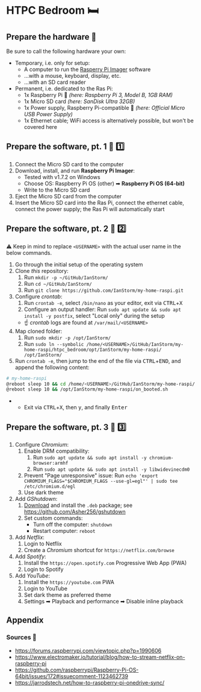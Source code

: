 # HTPC Bedroom 🛏️


## Prepare the hardware 🧰

Be sure to call the following hardware your own:

* Temporary, i.e. only for setup:
	* A computer to run the [Rasperry Pi Imager](https://www.raspberrypi.org/downloads/) software
	* ...with a mouse, keyboard, display, etc.
	* ...with an SD card reader
* Permanent, i.e. dedicated to the Ras Pi:
	* 1x Raspberry Pi 🥧 *(here: Raspberry Pi 3, Model B, 1GB RAM)*
	* 1x Micro SD card *(here: SanDisk Ultra 32GB)*
	* 1x Power supply, Raspberry Pi-compatible 🔌 *(here: Official Micro USB Power Supply)*
	* 1x Ethernet cable; WiFi access is alternatively possible, but won't be covered here


## Prepare the software, pt. 1 🦙 1️⃣

1. Connect the Micro SD card to the computer
2. Download, install, and run **Raspberry Pi Imager**:
	* Tested with v1.7.2 on Windows
	* Choose OS: Raspberry Pi OS (other) ➡ **Raspberry Pi OS (64-bit)**
	* Write to the Micro SD card
2. Eject the Micro SD card from the computer
2. Insert the Micro SD card into the Ras Pi, connect the ethernet cable, connect the power supply; the Ras Pi will automatically start


## Prepare the software, pt. 2 🦙 2️⃣

⚠️ Keep in mind to replace `<USERNAME>` with the actual user name in the below commands.

1. Go through the initial setup of the operating system
2. Clone _this_ repository:
	1. Run `mkdir -p ~/GitHub/IanStorm/`
	2. Run `cd ~/GitHub/IanStorm/`
	2. Run `git clone https://github.com/IanStorm/my-home-raspi.git`
2. Configure _crontab_:
	1. Run `crontab -e`, select `/bin/nano` as your editor, exit via <kbd>CTRL</kbd>+<kbd>X</kbd>
	2. Configure an output handler: Run `sudo apt update && sudo apt install -y postfix`, select "Local only" during the setup
	* ☝ _crontab_ logs are found at `/var/mail/<USERNAME>`
2. Map cloned folder:
	1. Run `sudo mkdir -p /opt/IanStorm/`
	2. Run `sudo ln --symbolic /home/<USERNAME>/GitHub/IanStorm/my-home-raspi/htpc_bedroom/opt/IanStorm/my-home-raspi/ /opt/IanStorm/`
2. Run `crontab -e`, then jump to the end of the file via <kbd>CTRL</kbd>+<kbd>END</kbd>, and append the following content:
```sh
# my-home-raspi
@reboot sleep 10 && cd /home/<USERNAME>/GitHub/IanStorm/my-home-raspi/ && git reset --hard && git pull
@reboot sleep 10 && /opt/IanStorm/my-home-raspi/on_booted.sh
```
*
	* Exit via <kbd>CTRL</kbd>+<kbd>X</kbd>, then <kbd>y</kbd>, and finally <kbd>Enter</kbd>


## Prepare the software, pt. 3 🦙 3️⃣

1. Configure _Chromium_:
	1. Enable DRM compatibility:
		1. Run `sudo apt update && sudo apt install -y chromium-browser:armhf`
		2. Run `sudo apt update && sudo apt install -y libwidevinecdm0`
	2. Prevent "Page unresponsive" issue: Run `echo 'export CHROMIUM_FLAGS="$CHROMIUM_FLAGS --use-gl=egl"' | sudo tee /etc/chromium.d/egl`
	2. Use dark theme
2. Add _GShutdown_:
	1. [Download](https://pkgs.org/download/gshutdown) and install the `.deb` package; see https://github.com/Asher256/gshutdown
	2. Set custom commands:
		* Turn off the computer: `shutdown`
		* Restart computer: `reboot`
2. Add _Netflix_:
	1. Login to Netflix
	2. Create a _Chromium_ shortcut for `https://netflix.com/browse`
2. Add _Spotify_:
	1. Install the `https://open.spotify.com` Progressive Web App (PWA)
	2. Login to Spotify
2. Add _YouTube_:
	1. Install the `https://youtube.com` PWA
	2. Login to YouTube
	2. Set dark theme as preferred theme
	2. Settings ➡ Playback and performance ➡ Disable inline playback


## Appendix


### Sources 📙

* https://forums.raspberrypi.com/viewtopic.php?p=1990606
* https://www.electromaker.io/tutorial/blog/how-to-stream-netflix-on-raspberry-pi
* https://github.com/raspberrypi/Raspberry-Pi-OS-64bit/issues/172#issuecomment-1123462739
* https://jarrodstech.net/how-to-raspberry-pi-onedrive-sync/
